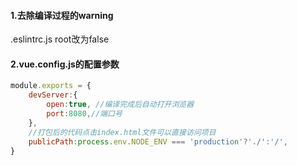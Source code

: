 #### 1.去除编译过程的warning

.eslintrc.js root改为false



#### 2.vue.config.js的配置参数

```javascript
module.exports = {
    devServer:{
        open:true, //编译完成后自动打开浏览器
        port:8080,//端口号
    },
    //打包后的代码点击index.html文件可以直接访问项目
    publicPath:process.env.NODE_ENV === 'production'?'./':'/',
}
```

#### 

